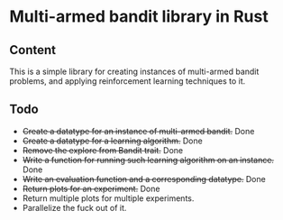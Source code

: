 # Multi-armed bandit library in Rust

## Content

This is a simple library for creating instances of multi-armed bandit problems,
and applying reinforcement learning techniques to it.

## Todo

* ~~Create a datatype for an instance of multi-armed bandit.~~ Done
* ~~Create a datatype for a learning algorithm.~~ Done
* ~~Remove the explore from Bandit trait.~~ Done
* ~~Write a function for running such learning algorithm on an instance.~~ Done
* ~~Write an evaluation function and a corresponding datatype.~~ Done
* ~~Return plots for an experiment.~~ Done
* Return multiple plots for multiple experiments.
* Parallelize the fuck out of it.
